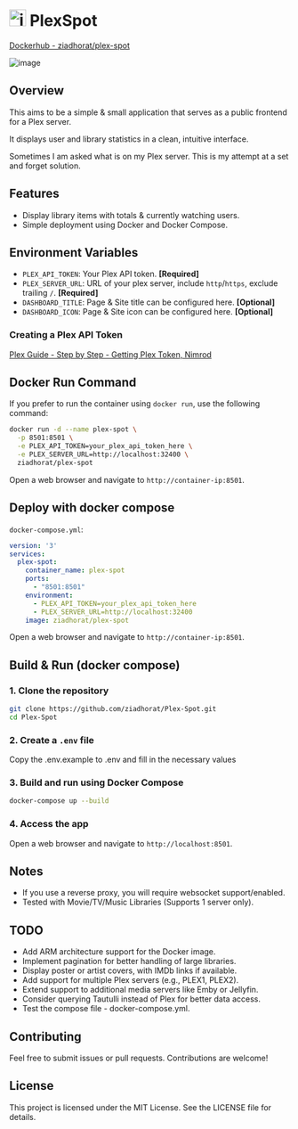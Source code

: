 # <img src="https://cdn-icons-png.freepik.com/256/7664/7664156.png?uid=R161963193&ga=GA1.1.651749782.1725523197&semt=ais_hybrid" alt="iCON" width="30" height="30"> PlexSpot

[Dockerhub - ziadhorat/plex-spot](https://hub.docker.com/r/ziadhorat/plex-spot)

![image](https://github.com/user-attachments/assets/b73ed36e-cb28-4403-b73c-e7d23602f4dc)

## Overview
This aims to be a simple & small application that serves as a public frontend for a Plex server. 

It displays user and library statistics in a clean, intuitive interface.

Sometimes I am asked what is on my Plex server. This is my attempt at a set and forget solution.

## Features
- Display library items with totals & currently watching users.
- Simple deployment using Docker and Docker Compose.

## Environment Variables
- `PLEX_API_TOKEN`: Your Plex API token. **[Required]**
- `PLEX_SERVER_URL`: URL of your plex server, include `http`/`https`, exclude trailing `/`. **[Required]**
- `DASHBOARD_TITLE`: Page & Site title can be configured here. **[Optional]**
- `DASHBOARD_ICON`: Page & Site icon can be configured here. **[Optional]**

### Creating a Plex API Token
[Plex Guide - Step by Step - Getting Plex Token, Nimrod](https://digiex.net/threads/plex-guide-step-by-step-getting-plex-token.15402/)

## Docker Run Command
If you prefer to run the container using `docker run`, use the following command:
```bash
docker run -d --name plex-spot \
  -p 8501:8501 \
  -e PLEX_API_TOKEN=your_plex_api_token_here \
  -e PLEX_SERVER_URL=http://localhost:32400 \
  ziadhorat/plex-spot
```
Open a web browser and navigate to `http://container-ip:8501`.

## Deploy with docker compose
`docker-compose.yml`:
```yaml
version: '3'
services:
  plex-spot:
    container_name: plex-spot
    ports:
      - "8501:8501"
    environment:
      - PLEX_API_TOKEN=your_plex_api_token_here
      - PLEX_SERVER_URL=http://localhost:32400
    image: ziadhorat/plex-spot
```
Open a web browser and navigate to `http://container-ip:8501`.

## Build & Run (docker compose)

### 1. Clone the repository
```bash
git clone https://github.com/ziadhorat/Plex-Spot.git
cd Plex-Spot
```
### 2. Create a `.env` file
Copy the .env.example to .env and fill in the necessary values

### 3. Build and run using Docker Compose
```bash
docker-compose up --build
```
### 4. Access the app
Open a web browser and navigate to `http://localhost:8501`.

## Notes
- If you use a reverse proxy, you will require websocket support/enabled.
- Tested with Movie/TV/Music Libraries (Supports 1 server only).

## TODO
- Add ARM architecture support for the Docker image.
- Implement pagination for better handling of large libraries.
- Display poster or artist covers, with IMDb links if available.
- Add support for multiple Plex servers (e.g., PLEX1, PLEX2).
- Extend support to additional media servers like Emby or Jellyfin.
- Consider querying Tautulli instead of Plex for better data access.
- Test the compose file - docker-compose.yml.
  
## Contributing
Feel free to submit issues or pull requests. Contributions are welcome!

## License
This project is licensed under the MIT License. See the LICENSE file for details.
